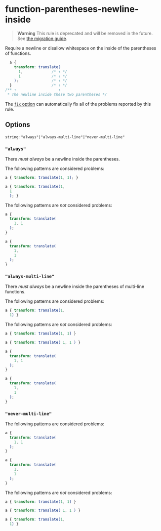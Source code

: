 # function-parentheses-newline-inside

> **Warning** This rule is deprecated and will be removed in the future. See [the migration guide](https://github.com/stylelint/stylelint/tree/15.5.0/docs/migration-guide/to-15.md).

Require a newline or disallow whitespace on the inside of the parentheses of functions.

<!-- prettier-ignore -->
```css
  a {
    transform: translate(
      1,             /* ↑ */
      1              /* ↑ */
    );               /* ↑ */
  }                  /* ↑ */
/** ↑                   ↑
 * The newline inside these two parentheses */
```

The [`fix` option](https://github.com/stylelint/stylelint/tree/15.5.0/docs/user-guide/options.md#fix) can automatically fix all of the problems reported by this rule.

## Options

`string`: `"always"|"always-multi-line"|"never-multi-line"`

### `"always"`

There _must always_ be a newline inside the parentheses.

The following patterns are considered problems:

<!-- prettier-ignore -->
```css
a { transform: translate(1, 1); }
```

<!-- prettier-ignore -->
```css
a { transform: translate(1,
  1
  ); }
```

The following patterns are _not_ considered problems:

<!-- prettier-ignore -->
```css
a {
  transform: translate(
    1, 1
  );
}
```

<!-- prettier-ignore -->
```css
a {
  transform: translate(
    1,
    1
  );
}
```

### `"always-multi-line"`

There _must always_ be a newline inside the parentheses of multi-line functions.

The following patterns are considered problems:

<!-- prettier-ignore -->
```css
a { transform: translate(1,
  1) }
```

The following patterns are _not_ considered problems:

<!-- prettier-ignore -->
```css
a { transform: translate(1, 1) }
```

<!-- prettier-ignore -->
```css
a { transform: translate( 1, 1 ) }
```

<!-- prettier-ignore -->
```css
a {
  transform: translate(
    1, 1
  );
}
```

<!-- prettier-ignore -->
```css
a {
  transform: translate(
    1,
    1
  );
}
```

### `"never-multi-line"`

The following patterns are considered problems:

<!-- prettier-ignore -->
```css
a {
  transform: translate(
    1, 1
  );
}
```

<!-- prettier-ignore -->
```css
a {
  transform: translate(
    1,
    1
  );
}
```

The following patterns are _not_ considered problems:

<!-- prettier-ignore -->
```css
a { transform: translate(1, 1) }
```

<!-- prettier-ignore -->
```css
a { transform: translate( 1, 1 ) }
```

<!-- prettier-ignore -->
```css
a { transform: translate(1,
  1) }
```
